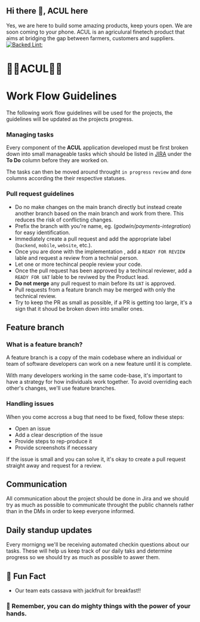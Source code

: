## Hi there 👋, ACUL here
Yes, we are here to build some amazing products, keep yours open. We are soon coming to your phone.
ACUL is an agriculural finetech product that aims at bridging the gap between farmers, customers and suppliers.
[![Backed Lint:](https://badge.buildkite.com/ff456452b5225774b288783aec54829bdb7a40734d027f15ff.svg)](https://buildkite.com/miv/backend-lint)
# 🚀🚀ACUL🚀🚀

# Work Flow Guidelines
The following work flow guidelines will be used for the projects, the guidelines will be updated as the projects progress.

### Managing tasks
Every component of the **ACUL** application developed must be first broken down into small manageable tasks which should be listed in [JIRA](https://agrimart.atlassian.net/jira/software/projects/AGRO/boards/2) under the **To Do** column before they are worked on. 

The tasks can then be moved around throught `in progress` `review` and `done` columns according the their respective statuses.

### Pull request guidelines
- Do no make changes on the main branch directly but instead create another branch based on the main branch and work from there. This reduces the risk of conflicting changes.
- Prefix the branch with you're name, eg. (*godwin/payments-integration*) for easy identification.
- Immediately create a pull request and add the appropriate label (`backend`, `mobile`, `website`, etc.).
- Once you are done with the implementation , add a `READY FOR REVIEW` lable and request a review from a technial person.
- Let one or more techincal people review your code.
- Once the pull request has been approved by a techincal reviewer, add a `READY FOR UAT` lable to be reviwed by the Product lead.
- **Do not merge** any pull request to main before its `UAT` is approved.
- Pull requests from a feature branch may be merged with only the technical review.
- Try to keep the PR as small as possible, if a PR is getting too large, it's a sign that it shoud be broken down into smaller ones.

## Feature branch
### What is a feature branch?
A feature branch is a copy of the main codebase where an individual or team of software developers can work on a new feature until it is complete.

With many developers working in the same code-base, it's important to have a strategy for how individuals work together. To avoid overriding each other's changes, we'll use feature branches.

### Handling issues
When you come accross a bug that need to be fixed, follow these steps:
- Open an issue 
- Add a clear description of the issue
- Provide steps to rep-produce it
- Provide screenshots if necessary

If the issue is small and you can solve it, it's okay to create a pull request straight away and request for a review.

## Communication
All communication about the project should be done in Jira and we should try as much as possible to communicate throught the public channels rather than in the DMs in order to keep everyone informed.

## Daily standup updates
Every mornigng we'll be receiving automated checkin questions about our tasks. These will help us keep track of our daily taks and determine progress so we should try as much as possible to aswer them.

## 🍿 Fun Fact 
- Our team eats cassava with jackfruit for breakfast!!
### 🧙 Remember, you can do mighty things with the power of your hands. 
<!--

**Here are some ideas to get you started:**
👩‍💻 Useful resources - where can the community find your docs? Is there anything else the community should know?
🍿 Fun facts - what does your team eat for breakfast?
🧙 Remember, you can do mighty things with the power of [Markdown](https://docs.github.com/github/writing-on-github/getting-started-with-writing-and-formatting-on-github/basic-writing-and-formatting-syntax)
-->
